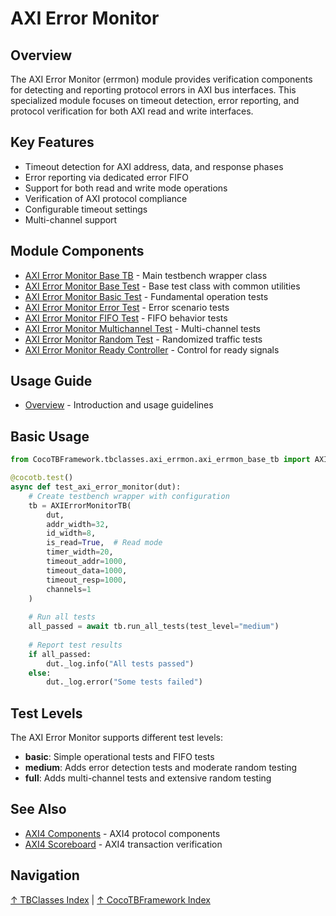 # AXI Error Monitor

## Overview

The AXI Error Monitor (errmon) module provides verification components for detecting and reporting protocol errors in AXI bus interfaces. This specialized module focuses on timeout detection, error reporting, and protocol verification for both AXI read and write interfaces.

## Key Features

- Timeout detection for AXI address, data, and response phases
- Error reporting via dedicated error FIFO
- Support for both read and write mode operations
- Verification of AXI protocol compliance
- Configurable timeout settings
- Multi-channel support

## Module Components

- [AXI Error Monitor Base TB](axi_errmon_base_tb.md) - Main testbench wrapper class
- [AXI Error Monitor Base Test](axi_errmon_base_test.md) - Base test class with common utilities
- [AXI Error Monitor Basic Test](axi_errmon_basic_test.md) - Fundamental operation tests
- [AXI Error Monitor Error Test](axi_errmon_error_test.md) - Error scenario tests
- [AXI Error Monitor FIFO Test](axi_errmon_fifo_test.md) - FIFO behavior tests
- [AXI Error Monitor Multichannel Test](axi_errmon_multichannel_test.md) - Multi-channel tests
- [AXI Error Monitor Random Test](axi_errmon_random_test.md) - Randomized traffic tests
- [AXI Error Monitor Ready Controller](axi_errmon_readyctrl.md) - Control for ready signals

## Usage Guide

- [Overview](overview.md) - Introduction and usage guidelines

## Basic Usage

```python
from CocoTBFramework.tbclasses.axi_errmon.axi_errmon_base_tb import AXIErrorMonitorTB

@cocotb.test()
async def test_axi_error_monitor(dut):
    # Create testbench wrapper with configuration
    tb = AXIErrorMonitorTB(
        dut,
        addr_width=32,
        id_width=8,
        is_read=True,  # Read mode
        timer_width=20,
        timeout_addr=1000,
        timeout_data=1000,
        timeout_resp=1000,
        channels=1
    )
    
    # Run all tests
    all_passed = await tb.run_all_tests(test_level="medium")
    
    # Report test results
    if all_passed:
        dut._log.info("All tests passed")
    else:
        dut._log.error("Some tests failed")
```

## Test Levels

The AXI Error Monitor supports different test levels:

- **basic**: Simple operational tests and FIFO tests
- **medium**: Adds error detection tests and moderate random testing
- **full**: Adds multi-channel tests and extensive random testing

## See Also

- [AXI4 Components](../../components/axi4/index.md) - AXI4 protocol components
- [AXI4 Scoreboard](../../scoreboards/axi4_scoreboard.md) - AXI4 transaction verification

## Navigation

[↑ TBClasses Index](../index.md) | [↑ CocoTBFramework Index](../../index.md)
